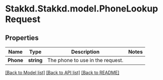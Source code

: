 # Stakkd.Stakkd.model.PhoneLookupRequest

## Properties

Name | Type | Description | Notes
------------ | ------------- | ------------- | -------------
**Phone** | **string** | The phone to use in the request. | 

[[Back to Model list]](../README.md#documentation-for-models) [[Back to API list]](../README.md#documentation-for-api-endpoints) [[Back to README]](../README.md)

